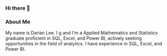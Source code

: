 ### Hi there 👋

### About Me

My name is Darian Lee. I g and I'm a Applied Mathematics and Statistics graduate proficient in SQL, Excel, and Power BI, actively seeking opportunities in the field of analytics. 
I have experience in SQL, Excel, and Power BI.
